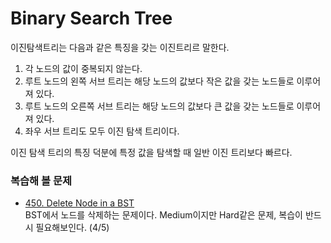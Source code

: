 # Binary Search Tree

이진탐색트리는 다음과 같은 특징을 갖는 이진트리르 말한다.

1. 각 노드의 값이 중복되지 않는다.
2. 루트 노드의 왼쪽 서브 트리는 해당 노드의 값보다 작은 값을 갖는 노드들로 이루어져 있다.
3. 루트 노드의 오른쪽 서브 트리는 해당 노드의 값보다 큰 값을 갖는 노드들로 이루어져 있다.
4. 좌우 서브 트리도 모두 이진 탐색 트리이다.

이진 탐색 트리의 특징 덕분에 특정 값을 탐색할 때 일반 이진 트리보다 빠르다.

### 복습해 볼 문제

- [450. Delete Node in a BST](https://leetcode.com/problems/delete-node-in-a-bst)  
BST에서 노드를 삭제하는 문제이다. Medium이지만 Hard같은 문제, 복습이 반드시 필요해보인다. (4/5)